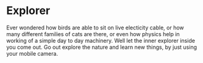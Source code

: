 # Explorer
Ever wondered how birds are able to sit on live electicity cable, or how many different families of cats are there, or even how physics help in working of a simple day to day machinery. Well let the inner explorer inside you come out. Go out explore the nature and learn new things, by just using your mobile camera.
